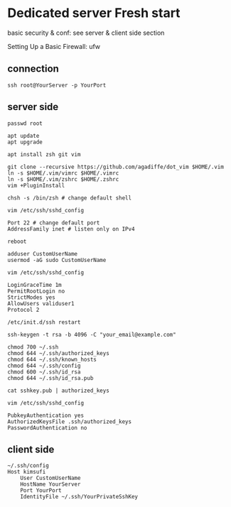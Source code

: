 # Dedicated server Fresh start
basic security & conf: see server & client side section

Setting Up a Basic Firewall: ufw

## connection
```
ssh root@YourServer -p YourPort
```

## server side
```
passwd root
```
```
apt update
apt upgrade
```
```
apt install zsh git vim
```
```
git clone --recursive https://github.com/agadiffe/dot_vim $HOME/.vim
ln -s $HOME/.vim/vimrc $HOME/.vimrc
ln -s $HOME/.vim/zshrc $HOME/.zshrc
vim +PluginInstall
```
```
chsh -s /bin/zsh # change default shell
```
```
vim /etc/ssh/sshd_config

Port 22 # change default port  
AddressFamily inet # listen only on IPv4  
```
```
reboot
```
```
adduser CustomUserName
usermod -aG sudo CustomUserName
```
```
vim /etc/ssh/sshd_config

LoginGraceTime 1m  
PermitRootLogin no  
StrictModes yes  
AllowUsers validuser1  
Protocol 2  
```
```
/etc/init.d/ssh restart
```
```
ssh-keygen -t rsa -b 4096 -C "your_email@example.com"
```
```
chmod 700 ~/.ssh
chmod 644 ~/.ssh/authorized_keys
chmod 644 ~/.ssh/known_hosts
chmod 644 ~/.ssh/config
chmod 600 ~/.ssh/id_rsa
chmod 644 ~/.ssh/id_rsa.pub
```
```
cat sshkey.pub | authorized_keys
```
```
vim /etc/ssh/sshd_config

PubkeyAuthentication yes  
AuthorizedKeysFile .ssh/authorized_keys  
PasswordAuthentication no  
```


## client side
```
~/.ssh/config
Host kimsufi
	User CustomUserName
	HostName YourServer
	Port YourPort
	IdentityFile ~/.ssh/YourPrivateSshKey
```
